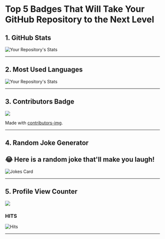# Top 5 Badges That Will Take Your GitHub Repository to the Next Level


## 1. GitHub Stats

![Your Repository's Stats](https://github-readme-stats.vercel.app/api?username=Tanu-N-Prabhu&show_icons=true)

------------------------------------------------------------------------------------------------------------------------------

## 2. Most Used Languages

![Your Repository's Stats](https://github-readme-stats.vercel.app/api/top-langs/?username=Tanu-N-Prabhu&theme=blue-green)

------------------------------------------------------------------------------------------------------------------------------

## 3. Contributors Badge

<a href="https://github.com/Tanu-N-Prabhu/Python/graphs/contributors">
  <img src="https://contrib.rocks/image?repo=Tanu-N-Prabhu/Python" />
</a>

Made with [contributors-img](https://contrib.rocks).

------------------------------------------------------------------------------------------------------------------------------

## 4. Random Joke Generator

## 😂 Here is a random joke that'll make you laugh!
![Jokes Card](https://readme-jokes.vercel.app/api)

------------------------------------------------------------------------------------------------------------------------------

## 5. Profile View Counter

<img src="https://komarev.com/ghpvc/?username=Tanu-N-Prabhu"/>

### HITS

![Hits](https://hitcounter.pythonanywhere.com/count/tag.svg?url=https://github.com/Tanu-N-Prabhu/Python)

------------------------------------------------------------------------------------------------------------------------------
